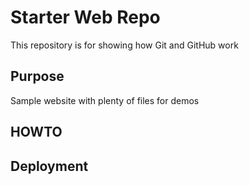 # Starter Web Repo

This repository is for showing how Git and GitHub work

## Purpose

Sample website with plenty of files for demos

## HOWTO

## Deployment